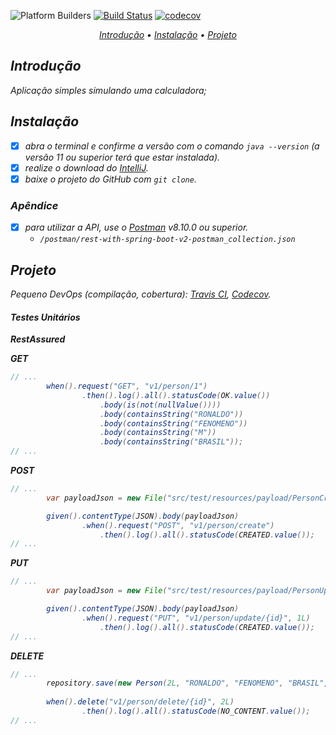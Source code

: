 ![Platform Builders](https://img.shields.io/badge/Platform-Builders-yellow)
[![Build Status](https://app.travis-ci.com/devmorfeu/rest-with-spring-boot-v2.svg?branch=main)](https://app.travis-ci.com/github/devmorfeu/rest-with-spring-boot-v2)
[![codecov](https://codecov.io/gh/devmorfeu/rest-with-spring-boot/branch/main/graph/badge.svg?token=7QKNLL90QB)](https://app.codecov.io/gh/devmorfeu/rest-with-spring-boot-v2)

<p align="center">
  <i>
    <a href="#introdução">Introdução</a> •
    <a href="#instalação">Instalação</a> •
    <a href="#projeto">Projeto</a>
  <i/>
</p>

## Introdução
   
Aplicação simples simulando uma calculadora;
   
## Instalação

* [x] abra o terminal e confirme a versão com o comando `java --version` (a versão 11 ou superior terá que estar instalada).
* [x] realize o download do [IntelliJ](https://www.jetbrains.com/pt-br/idea/download).
* [x] baixe o projeto do GitHub com `git clone`.
   
### Apêndice
* [x] para utilizar a API, use o [Postman](https://www.postman.com/downloads)  v8.10.0 ou superior.
   - `/postman/rest-with-spring-boot-v2-postman_collection.json`

## Projeto

Pequeno DevOps (compilação, cobertura): *[Travis CI](https://app.travis-ci.com/github/devmorfeu/rest-with-spring-boot-v2), [Codecov](https://app.codecov.io/gh/devmorfeu/rest-with-spring-boot-v2)*.

#### Testes Unitários   

**RestAssured**
  
  **GET**
   
```java
// ...
        when().request("GET", "v1/person/1")
                .then().log().all().statusCode(OK.value())
                    .body(is(not(nullValue())))
                    .body(containsString("RONALDO"))
                    .body(containsString("FENOMENO"))
                    .body(containsString("M"))
                    .body(containsString("BRASIL"));
// ...
```
  
  **POST**
   
```java
// ...
        var payloadJson = new File("src/test/resources/payload/PersonCreate.json");

        given().contentType(JSON).body(payloadJson)
                .when().request("POST", "v1/person/create")
                    .then().log().all().statusCode(CREATED.value());
// ...
```

  **PUT**
   
```java
// ...
        var payloadJson = new File("src/test/resources/payload/PersonUpdate.json");

        given().contentType(JSON).body(payloadJson)
                .when().request("PUT", "v1/person/update/{id}", 1L)
                    .then().log().all().statusCode(CREATED.value());
// ...
```

  **DELETE**
   
```java
// ...
        repository.save(new Person(2L, "RONALDO", "FENOMENO", "BRASIL", "M"));
        
        when().delete("v1/person/delete/{id}", 2L)
                .then().log().all().statusCode(NO_CONTENT.value());
// ...
```
